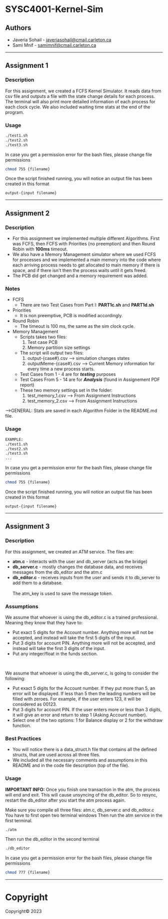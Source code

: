# SYSC4001-Kernel-Sim
## Authors
* Javeria Sohail - javeriasohail@cmail.carleton.ca
* Sami Mnif - samimnif@cmail.carleton.ca

<hr>

## Assignment 1
### Description
For this assignment, we created a FCFS Kernel Simulator. It reads data from csv file and outputs a file with the state change details for each process. The terminal will also print more detailed information of each process for each clock cycle. We also included waiting time stats at the end of the program.
### Usage
```bash
./test1.sh
./test2.sh
./test3.sh
```

In case you get a permission error for the bash files, please change
file permissions
```bash
chmod 755 {filename}
```

Once the script finished running, you will notice an output file has been created in this format
```
output-{input filename}
```

<hr>

## Assignment 2
### Description
* For this assignment we implemented multiple different Algorithms. First was FCFS, then FCFS with Priorities (no preemption) and then
Round Robin with **100ms** timeout.<br>
* We also have a Memory Management simulator where we used FCFS for processes and we implemented a main memory into the code where each arriving process needs to get allocated to main memory if there is space, and  if there isn't then the process waits until it gets freed.<br>
* The PCB did get changed and a memory requirement was added.
### Notes
* FCFS
  - There are two Test Cases from Part I: **PART1c.sh** and **PART1d.sh**
* Priorities
  - It is non preemptive, PCB is modified accordingly.
* Round Robin
  - The timeout is 100 ms, the same as the sim clock cycle.
* Memory Management
  - Scripts takes two files: 
    1. Test case PCB
    2. Memory partition size settings
  - The script will output two files:
    1. output-{case#}.csv --> simulation changes states
    2. outputMeme-{case#}.csv --> Current Memory information for every time a new process starts.
  - Test Cases from 1 - 4 are for **_testing_** purposes
  - Test Cases From 5 - 14 are for **_Analysis_** (found in Assignement PDF report)
  - These two memory settings set in the folder: 
    1. test_memory_1.csv --> From Assignment Instructions
    2. test_memory_2.csv --> From Assignment Instructions

-->GENERAL: Stats are saved in each Algorithm Folder in the README.md file.
### Usage
```bash
EXAMPLE:
./test1.sh
./test2.sh
./test3.sh
...
```

In case you get a permission error for the bash files, please change
file permissions
```bash
chmod 755 {filename}
```

Once the script finished running, you will notice an output file has been created in this format
```
output-{input filename}
```

<hr>

## Assignment 3
### Description
For this assignment, we created an ATM service.
The files are:
* **atm.c** - interacts with the user and db_server (acts as the bridge)
* **db_server.c** - mostly changes the database data, and receives messages from the db_editor and the atm.c
* **db_editor.c** - receives inputs from the user and sends it to db_server to add them to a database.
<br><br>
The atm_key is used to save the message token.<br>

### Assumptions
We assume that whoever is using the db_editor.c is a trained professional.
Meaning they know that they have to:
* Put exact 5 digits for the Account number. Anything more will not be accepted, and instead will take the first 5 digits of the input.
* Put 3 digits for account PIN. Anything more will not be accepted, and instead will take the first 3 digits of the input.
* Put any integer/float in the funds section.
<br>

We assume that whoever is using the db_server.c, is going to consider the following:
* Put exact 5 digits for the Account number. If they put more than 5, an error will be displayed. If less than 5 then the leading numbers will be filled with zeroes. For example, if the user enters 123, it will be considered as 00123.
* Put 3 digits for account PIN. If the user enters more or less than 3 digits, it will give an error and return to step 1 (Asking Account number).
* Select one of the two options: 1 for Balance display or 2 for the withdraw function.

### Best Practices
* You will notice there is a data_struct.h file that contains all the defined structs, that are used across all three files.
* We included all the necessary comments and assumptions in this README and in the code file description (top of the file).

### Usage
**IMPORTANT INFO:** Once you finish one transaction in the atm, the process will end and exit. This will cause unsyncing of the db_editor. So to resync, restart the db_editor after you start the atm process again.<br>

Make sure you compile all three files: atm.c, db_server.c and db_editor.c <br>
You have to first open two terminal windows
Then run the atm service in the first terminal.
```bash
./atm 
```
Then run the db_editor in the second terminal
```bash
./db_editor
```

In case you get a permission error for the bash files, please change
file permissions
```bash
chmod 777 {filename}
```

<hr>

# Copyright
Copyright© 2023
